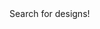 <html lang="en">
<p1>Search for designs!</p1>
<head>
    <meta charset="UTF-8">
    <meta name="viewport" content="width=device-width, initial-scale=1.0">
    <title>Search Bar with Toggle Buttons</title>
    <style>
        .toggle-buttons {
            display: inline-block;
        }
        .toggle-buttons button {
            background-color: #ccc;
            border: none;
            color: black;
            padding: 10px 20px;
            text-align: center;
            text-decoration: none;
            display: inline-block;
            font-size: 16px;
            margin: 4px 2px;
            cursor: pointer;
            border-radius: 4px;
        }
        
        .toggle-buttons button.active {
            background-color: #007bff;
            color: white;
        }
    </style>
</head>
<body>
    <form action="#" method="get" onsubmit="return checkButton()">
        <input type="text" name="search" id="search" style="width: 400px;" placeholder="Enter your search term">
        <button type="submit">Search</button>
        <div class="toggle-buttons">
            <button id="publicBtn" type="button" onclick="toggleButtons('publicBtn')">Public</button>
            <button id="privateBtn" type="button" onclick="toggleButtons('privateBtn')">Private</button>
        </div>
    </form>
    <div id="tableContainer"></div>
    <script>
        var ian;
        function toggleButtons(activeButtonId) {
            var buttons = document.querySelectorAll('.toggle-buttons button');
            buttons.forEach(function(button) {
                if (button.id === activeButtonId) {
                    button.classList.add('active');
                } else {
                    button.classList.remove('active');
                }
            });
        }
        function checkButton() {
            var publicBtn = document.getElementById('publicBtn');
            var isPublicActive = publicBtn.classList.contains('active');
            if (isPublicActive) {
                ian = "public";
                getPublic();
            } else {
                ian = "private";
                getPrivate();
            }
            console.log(ian); // troubleshooting
            return false; // Prevent form submission for demonstration purposes
        }
        function getPublic() {
            // Making the GET request (public)
            fetch('http://127.0.0.1:8086/api/users/search')
                .then(response => {
                    if (!response.ok) {
                        throw new Error('Network response was not ok');
                    }
                    return response.json();
                })
                .then(data => {
                    console.log(data); // Handle the data returned from the server
                    displayDataInTable(data.Designs);
                })
                .catch(error => {
                    console.error('There was a problem with the fetch operation:', error);
                });
        }
        function getPrivate() {
            // Making the GET request (private)
            // MUST UPDATE LATER!!!
            //
            //
            fetch('http://127.0.0.1:8086/api/users/search')
                .then(response => {
                    if (!response.ok) {
                        throw new Error('Network response was not ok');
                    }
                    return response.json();
                })
                .then(data => {
                    console.log(data); // Handle the data returned from the server
                    displayDataInTable(data.Designs);
                })
                .catch(error => {
                    console.error('There was a problem with the fetch operation:', error);
                });
        }
        function displayDataInTable(data) {
            var tableContainer = document.getElementById('tableContainer');
            var tableHTML = '<table>';
            tableHTML += '<tr><th>Name</th><th>Content</th><th>Likes</th><th>Dislikes</th><th>Type</th></tr>';
            data.forEach(function(item) {
                tableHTML += '<tr>';
                tableHTML += '<td>' + item.Name + '</td>';
                tableHTML += '<td>' + (item.Content || '') + '</td>';
                tableHTML += '<td>' + item.Likes + '</td>';
                tableHTML += '<td>' + item.Dislikes + '</td>';
                tableHTML += '<td>' + item.Type + '</td>';
                tableHTML += '</tr>';
            });
            tableHTML += '</table>';
            tableContainer.innerHTML = tableHTML;
        }

        document.getElementById('search').addEventListener('keypress', function(e) {
            if (e.key === 'Enter') {
                checkButton();
            }
        });
    </script>